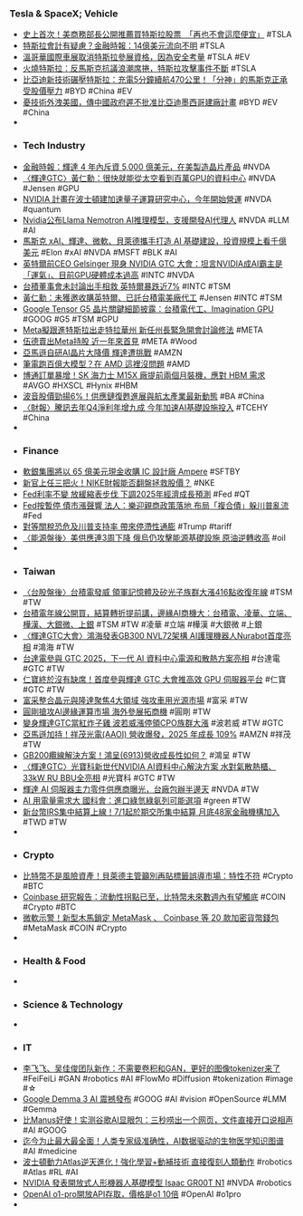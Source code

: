 ### Tesla & SpaceX; Vehicle
- [史上首次！美商務部長公開推薦買特斯拉股票　「再也不會這麼便宜」](https://news.tvbs.com.tw/world/2814636) #TSLA
- [特斯拉會計有疑慮？金融時報：14億美元流向不明](https://www.ctee.com.tw/news/20250320701274-430704) #TSLA
- [溫哥華國際車展取消特斯拉參展資格，因為安全考量](https://search.app/rkmZW) #TSLA #EV
- [火燒特斯拉：反馬斯克抗議浪潮席捲，特斯拉攻擊事件不斷](https://global.udn.com/global_vision/story/8662/8620397) #TSLA
- [比亞迪新技術碾壓特斯拉：充電5分鐘續航470公里！「分神」的馬斯克正承受股價壓力](https://search.app/6CvHN) #BYD #China #EV
- [憂技術外洩美國，傳中國政府遲不批准比亞迪墨西哥建廠計畫](https://search.app/3kfQe) #BYD #EV #China
-
- ### Tech Industry
- [金融時報：輝達 4 年內斥資 5,000 億美元，在美製造晶片產品](https://search.app/kqBNd) #NVDA
- [〈輝達GTC〉黃仁勳：很快就能從太空看到百萬GPU的資料中心](https://search.app/VTGZT) #NVDA #Jensen #GPU
- [NVIDIA 計畫在波士頓建加速量子運算研究中心，今年開始營運](https://search.app/CeFGx) #NVDA #quantum
- [Nvidia公布Llama Nemotron AI推理模型，支援開發AI代理人](https://search.app/PSFDD) #NVDA #LLM #AI
- [馬斯克 xAI、輝達、微軟、貝萊德攜手打造 AI 基礎建設，投資規模上看千億美元](https://search.app/R3TU6) #Elon #xAI #NVDA #MSFT #BLK #AI
- [英特爾前CEO Gelsinger 現身 NVIDIA GTC 大會：坦言NVIDIA成AI霸主是「運氣」、目前GPU硬體成本過高](https://search.app/3J1A5) #INTC #NVDA
- [台積董事會未討論出手相救 英特爾暴跌近7%](https://search.app/rMVsx) #INTC #TSM
- [黃仁勳：未獲邀收購英特爾、已託台積電美廠代工](https://search.app/bhnRy) #Jensen #INTC #TSM
- [Google Tensor G5 晶片關鍵細節披露：台積電代工、Imagination GPU](https://search.app/k9EiX) #GOOG #G5 #TSM #GPU
- [Meta擬跟進特斯拉出走特拉華州 新任州長緊急開會討論修法](https://search.app/fJ8by) #META
- [伍德賣出Meta持股 近一年來首見](https://search.app/LEcPj) #META #Wood
- [亞馬遜自研AI晶片大降價 輝達遭挑戰](https://search.app/EWuzW) #AMZN
- [筆電跑百億大模型？在 AMD 這裡沒問題](https://search.app/GFUcJ) #AMD
- [博通訂單暴增！SK 海力士 M15X 廠提前兩個月裝機，應對 HBM 需求](https://search.app/zCR1q) #AVGO #HXSCL #Hynix #HBM
- [波音股價勁揚6%！供應鏈復甦進展與航太產業最新動態](https://search.app/6B5j5) #BA #China
- [〈財報〉騰訊去年Q4淨利年增九成 今年加速AI基礎設施投入](https://search.app/3Pnz5) #TCEHY #China
-
- ### Finance
- [軟銀集團將以 65 億美元現金收購 IC 設計廠 Ampere](https://search.app/mfdYA) #SFTBY
- [新官上任三把火！NIKE財報能否翻盤拯救股價？](https://www.moneyweekly.com.tw/ArticleData/Info/Article/167983) #NKE
- [Fed利率不變 放緩縮表步伐 下調2025年經濟成長預測](https://search.app/HRHcW) #Fed #QT
- [Fed按暫停 債市漲聲響 法人：樂迎親商政策落地 布局「複合債」躲川普亂流](https://search.app/gtoKL) #Fed
- [對等關稅恐危及川普支持率 帶來停滯性通膨](https://search.app/9FcCS) #Trump #tariff
- [〈能源盤後〉美供應連3周下降 俄烏仍攻擊能源基礎設施 原油逆轉收高](https://search.app/4gnoa) #oil
-
- ### Taiwan
- [〈台股盤後〉台積電發威 領軍記憶體及矽光子族群大漲416點收復年線](https://search.app/Xut7f) #TSM #TW
- [台積電年線公開買，結算轉折提前講，邊緣AI商機大：台積電、凌華、立端、樺漢、大銀微、上銀](https://search.app/ahkfT) #TSM #TW #凌華 #立端 #樺漢 #大銀微 #上銀
- [〈輝達GTC大會〉鴻海發表GB300 NVL72架構 AI護理機器人Nurabot首度亮相](https://search.app/xYYqV) #鴻海 #TW
- [台達電參與 GTC 2025，下一代 AI 資料中心電源和散熱方案亮相](https://search.app/gefiJ) #台達電 #GTC #TW
- [仁寶終於沒有缺席！首度參與輝達 GTC 大會推高效 GPU 伺服器平台](https://search.app/pbMxK) #仁寶 #GTC #TW
- [富采整合晶元與隆達聚焦4大領域 強攻車用光源市場](https://search.app/hBbKU) #富采 #TW
- [圓剛搶攻AI邊緣運算市場 海外參展拓商機](https://www.moneydj.com/kmdj/news/newsviewer.aspx?a=965a8fbb-865b-4a16-8ea1-a7f8f406d300) #圓剛 #TW
- [變身輝達GTC當紅炸子雞 波若威漲停領CPO族群大漲](https://search.app/ENkCy) #波若威 #TW #GTC
- [亞馬遜加持！祥茂光電(AAOI) 營收爆發，2025 年成長 109%](https://search.app/UVZeK) #AMZN #祥茂 #TW
- [GB200纜線解決方案！鴻呈(6913)營收成長性如何？](https://search.app/UVx3c) #鴻呈 #TW
- [〈輝達GTC〉光寶科新世代NVIDIA AI資料中心解決方案 水對氣散熱櫃、33kW RU BBU全亮相](https://search.app/BAqxa) #光寶科 #GTC #TW
- [輝達 AI 伺服器主力零件供應商曝光，台廠包辦半邊天](https://search.app/mD6A8) #NVDA #TW
- [AI 用電量需求大 國科會：進口綠氫綠氨列可能選項](https://search.app/uAS4g) #green #TW
- [新台幣IRS集中結算上線！7/1起於期交所集中結算 月底48家金融機構加入](https://search.app/4e9EE) #TWD #TW
-
- ### Crypto
- [比特幣不是風險資產！貝萊德主管籲別再貼標籤誤導市場：特性不符](https://search.app/JSgoE) #Crypto #BTC
- [Coinbase 研究報告：流動性拐點已至，比特幣未來數週內有望觸底](https://search.app/6kqHg) #COIN #Crypto #BTC
- [微軟示警！新型木馬鎖定 MetaMask 、 Coinbase 等 20 款加密貨幣錢包](https://search.app/Srm4e) #MetaMask #COIN #Crypto
-
- ### Health & Food
-
- ### Science & Technology
-
- ### IT
- [李飞飞、吴佳俊团队新作：不需要卷积和GAN，更好的图像tokenizer来了](https://www.jiqizhixin.com/articles/2025-03-20-5) #FeiFeiLi #GAN #robotics #AI #FlowMo #Diffusion #tokenization #image #☆
- [Google Demma 3 AI 震撼發布](https://search.app/6UygW) #GOOG #AI #vision #OpenSource #LMM #Gemma
- [比Manus好使！实测谷歌AI显眼包：三秒唠出一个网页，文件直接开口说相声](https://www.jiqizhixin.com/articles/2025-03-19-13) #AI #GOOG
- [迄今为止最大最全面！人类专家级准确性，AI数据驱动的生物医学知识图谱](https://www.jiqizhixin.com/articles/2025-03-20-3) #AI #medicine
- [波士頓動力Atlas逆天進化！強化學習+動補技術 直接復刻人類動作](https://search.app/dD8Rw) #robotics #Atlas #RL #AI
- [NVIDIA 發表開放式人形機器人基礎模型 Isaac GR00T N1](https://search.app/ZNLBy) #NVDA #robotics
- [OpenAI o1-pro開放API存取，價格是o1 10倍](https://search.app/C6h7f) #OpenAI #o1pro
-